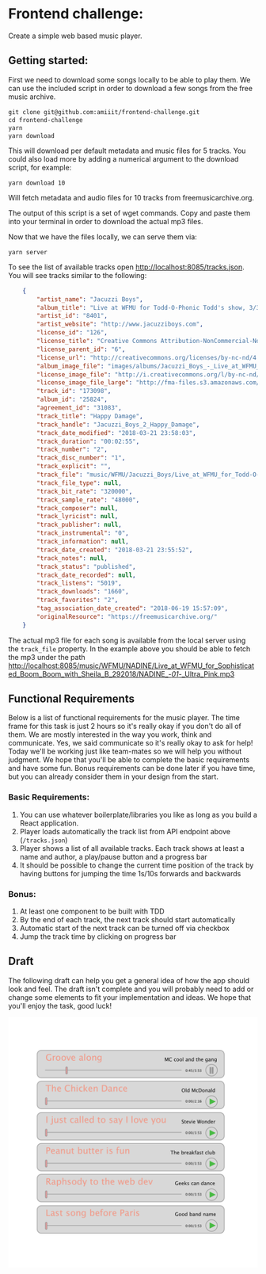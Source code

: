# Frontend challenge:

Create a simple web based music player.

## Getting started:

First we need to download some songs locally to be able to play them. We can use the included script in order to download a few songs from the free music archive.

```
git clone git@github.com:amiiit/frontend-challenge.git
cd frontend-challenge
yarn
yarn download
```

This will download per default metadata and music files for 5 tracks. You could also load more by adding a numerical argument to the download script, for example:

```
yarn download 10
```

Will fetch metadata and audio files for 10 tracks from freemusicarchive.org.

The output of this script is a set of wget commands. Copy and paste them into your terminal in order to download the actual mp3 files.

Now that we have the files locally, we can serve them via:

```
yarn server
```

To see the list of available tracks open [http://localhost:8085/tracks.json](http://localhost:8085/tracks.json). You will see tracks similar to the following:

```json
	{
		"artist_name": "Jacuzzi Boys",
		"album_title": "Live at WFMU for Todd-O-Phonic Todd's show, 3/3/2018",
		"artist_id": "8401",
		"artist_website": "http://www.jacuzziboys.com",
		"license_id": "126",
		"license_title": "Creative Commons Attribution-NonCommercial-NoDerivatives 4.0",
		"license_parent_id": "6",
		"license_url": "http://creativecommons.org/licenses/by-nc-nd/4.0/",
		"album_image_file": "images/albums/Jacuzzi_Boys_-_Live_at_WFMU_for_Todd-O-Phonic_Todds_show_332018_-_20180321195536085.png",
		"license_image_file": "http://i.creativecommons.org/l/by-nc-nd/4.0/88x31.png",
		"license_image_file_large": "http://fma-files.s3.amazonaws.com/resources/img/licenses/by-nc-nd.png",
		"track_id": "173098",
		"album_id": "25824",
		"agreement_id": "31083",
		"track_title": "Happy Damage",
		"track_handle": "Jacuzzi_Boys_2_Happy_Damage",
		"track_date_modified": "2018-03-21 23:58:03",
		"track_duration": "00:02:55",
		"track_number": "2",
		"track_disc_number": "1",
		"track_explicit": "",
		"track_file": "music/WFMU/Jacuzzi_Boys/Live_at_WFMU_for_Todd-O-Phonic_Todds_show_332018/Jacuzzi_Boys_-_02_-_Happy_Damage.mp3",
		"track_file_type": null,
		"track_bit_rate": "320000",
		"track_sample_rate": "48000",
		"track_composer": null,
		"track_lyricist": null,
		"track_publisher": null,
		"track_instrumental": "0",
		"track_information": null,
		"track_date_created": "2018-03-21 23:55:52",
		"track_notes": null,
		"track_status": "published",
		"track_date_recorded": null,
		"track_listens": "5019",
		"track_downloads": "1660",
		"track_favorites": "2",
		"tag_association_date_created": "2018-06-19 15:57:09",
		"originalResource": "https://freemusicarchive.org/"
	}
```

The actual mp3 file for each song is available from the local server using the `track_file` property. In the example above you should be able to fetch the mp3 under the path [http://localhost:8085/music/WFMU/NADINE/Live_at_WFMU_for_Sophisticated_Boom_Boom_with_Sheila_B_292018/NADINE_-_01_-_Ultra_Pink.mp3](http://localhost:8085/music/WFMU/NADINE/Live_at_WFMU_for_Sophisticated_Boom_Boom_with_Sheila_B_292018/NADINE_-_01_-_Ultra_Pink.mp3)

## Functional Requirements

Below is a list of functional requirements for the music player. The time frame for this task is just 2 hours so it's really okay if you don't do all of them. We are mostly interested in the way you work, think and communicate. Yes, we said communicate so it's really okay to ask for help! Today we'll be working just like team-mates so we will help you without judgment. We hope that you'll be able to complete the basic requirements and have some fun. Bonus requirements can be done later if you have time, but you can already consider them in your design from the start.

### Basic Requirements:

1. You can use whatever boilerplate/libraries you like as long as you build a React application.
1. Player loads automatically the track list from API endpoint above (`/tracks.json`)
1. Player shows a list of all available tracks. Each track shows at least a name and author, a play/pause button and a progress bar
1. It should be possible to change the current time position of the track by having buttons for jumping the time 1s/10s forwards and backwards

### Bonus:

1. At least one component to be built with TDD
1. By the end of each track, the next track should start automatically
1. Automatic start of the next track can be turned off via checkbox
1. Jump the track time by clicking on progress bar

## Draft

The following draft can help you get a general idea of how the app should look and feel. The draft isn't complete and you will probably need to add or change some elements to fit your implementation and ideas. We hope that you'll enjoy the task, good luck!

![UI draft](ui-draft.png)
